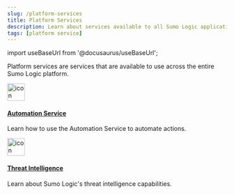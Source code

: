 ```yaml
---
slug: /platform-services
title: Platform Services
description: Learn about services available to all Sumo Logic applications.
tags: [platform service]
---
```


import useBaseUrl from '@docusaurus/useBaseUrl';

Platform services are services that are available to use across the entire Sumo Logic platform. 

<div className="box-wrapper">
<div className="box smallbox card">
  <div className="container">
  <a href="/docs/platform-services/automation-service"><img src={useBaseUrl('img/icons/security/cloud-siem.png')} alt="icon" width="40"/><h4>Automation Service</h4></a>
  <p>Learn how to use the Automation Service to automate actions.</p>
  </div>
</div>
<div className="box smallbox card">
  <div className="container">
  <a href="/docs/security/threat-intelligence"><img src={useBaseUrl('img/icons/security/cloud-siem.png')} alt="icon" width="40"/><h4>Threat Intelligence</h4></a>
  <p>Learn about Sumo Logic's threat intelligence capabilities.</p>
  </div>
</div>
</div>
